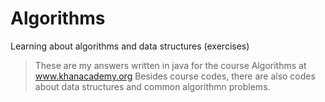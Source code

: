 # Algorithms
Learning about algorithms and data structures (exercises) 
> These are my answers written in java for the course Algorithms at www.khanacademy.org
> Besides course codes, there are also codes about data structures and common algorithmn problems.